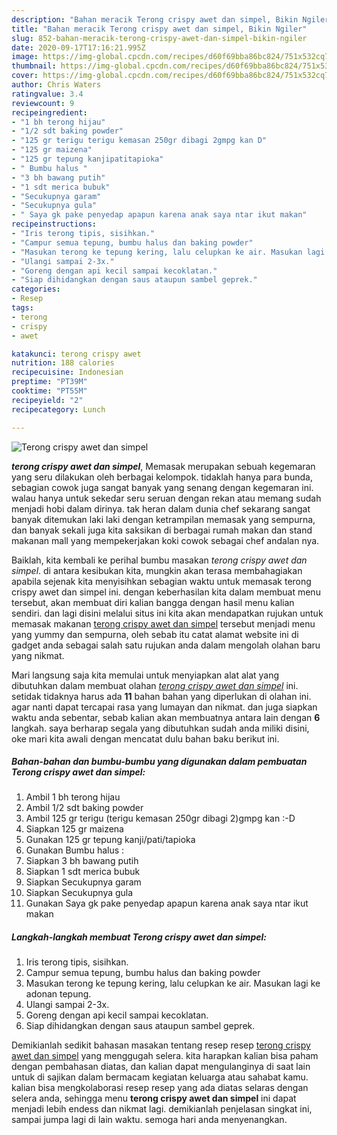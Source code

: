 ```yaml
---
description: "Bahan meracik Terong crispy awet dan simpel, Bikin Ngiler"
title: "Bahan meracik Terong crispy awet dan simpel, Bikin Ngiler"
slug: 852-bahan-meracik-terong-crispy-awet-dan-simpel-bikin-ngiler
date: 2020-09-17T17:16:21.995Z
image: https://img-global.cpcdn.com/recipes/d60f69bba86bc824/751x532cq70/terong-crispy-awet-dan-simpel-foto-resep-utama.jpg
thumbnail: https://img-global.cpcdn.com/recipes/d60f69bba86bc824/751x532cq70/terong-crispy-awet-dan-simpel-foto-resep-utama.jpg
cover: https://img-global.cpcdn.com/recipes/d60f69bba86bc824/751x532cq70/terong-crispy-awet-dan-simpel-foto-resep-utama.jpg
author: Chris Waters
ratingvalue: 3.4
reviewcount: 9
recipeingredient:
- "1 bh terong hijau"
- "1/2 sdt baking powder"
- "125 gr terigu terigu kemasan 250gr dibagi 2gmpg kan D"
- "125 gr maizena"
- "125 gr tepung kanjipatitapioka"
- " Bumbu halus "
- "3 bh bawang putih"
- "1 sdt merica bubuk"
- "Secukupnya garam"
- "Secukupnya gula"
- " Saya gk pake penyedap apapun karena anak saya ntar ikut makan"
recipeinstructions:
- "Iris terong tipis, sisihkan."
- "Campur semua tepung, bumbu halus dan baking powder"
- "Masukan terong ke tepung kering, lalu celupkan ke air. Masukan lagi ke adonan tepung."
- "Ulangi sampai 2-3x."
- "Goreng dengan api kecil sampai kecoklatan."
- "Siap dihidangkan dengan saus ataupun sambel geprek."
categories:
- Resep
tags:
- terong
- crispy
- awet

katakunci: terong crispy awet 
nutrition: 188 calories
recipecuisine: Indonesian
preptime: "PT39M"
cooktime: "PT55M"
recipeyield: "2"
recipecategory: Lunch

---
```



![Terong crispy awet dan simpel](https://img-global.cpcdn.com/recipes/d60f69bba86bc824/751x532cq70/terong-crispy-awet-dan-simpel-foto-resep-utama.jpg)

<b><i>terong crispy awet dan simpel</i></b>, Memasak merupakan sebuah kegemaran yang seru dilakukan oleh berbagai kelompok. tidaklah hanya para bunda, sebagian cowok juga sangat banyak yang senang dengan kegemaran ini. walau hanya untuk sekedar seru seruan dengan rekan atau memang sudah menjadi hobi dalam dirinya. tak heran dalam dunia chef sekarang sangat banyak ditemukan laki laki dengan ketrampilan memasak yang sempurna, dan banyak sekali juga kita saksikan di berbagai rumah makan dan stand makanan mall yang mempekerjakan koki cowok sebagai chef andalan nya.

Baiklah, kita kembali ke perihal bumbu masakan <i>terong crispy awet dan simpel</i>. di antara kesibukan kita, mungkin akan terasa membahagiakan apabila sejenak kita menyisihkan sebagian waktu untuk memasak terong crispy awet dan simpel ini. dengan keberhasilan kita dalam membuat menu tersebut, akan membuat diri kalian bangga dengan hasil menu kalian sendiri. dan lagi disini melalui situs ini kita akan mendapatkan rujukan untuk memasak makanan <u>terong crispy awet dan simpel</u> tersebut menjadi menu yang yummy dan sempurna, oleh sebab itu catat alamat website ini di gadget anda sebagai salah satu rujukan anda dalam mengolah olahan baru yang nikmat.




Mari langsung saja kita memulai untuk menyiapkan alat alat yang dibutuhkan dalam membuat olahan <u><i>terong crispy awet dan simpel</i></u> ini. setidak tidaknya harus ada <b>11</b> bahan bahan yang diperlukan di olahan ini. agar nanti dapat tercapai rasa yang lumayan dan nikmat. dan juga siapkan waktu anda sebentar, sebab kalian akan membuatnya antara lain dengan <b>6</b> langkah. saya berharap segala yang dibutuhkan sudah anda miliki disini, oke mari kita awali dengan mencatat dulu bahan baku berikut ini.

<!--inarticleads1-->

##### Bahan-bahan dan bumbu-bumbu yang digunakan dalam pembuatan Terong crispy awet dan simpel:

1. Ambil 1 bh terong hijau
1. Ambil 1/2 sdt baking powder
1. Ambil 125 gr terigu (terigu kemasan 250gr dibagi 2)gmpg kan :-D
1. Siapkan 125 gr maizena
1. Gunakan 125 gr tepung kanji/pati/tapioka
1. Gunakan  Bumbu halus :
1. Siapkan 3 bh bawang putih
1. Siapkan 1 sdt merica bubuk
1. Siapkan Secukupnya garam
1. Siapkan Secukupnya gula
1. Gunakan  Saya gk pake penyedap apapun karena anak saya ntar ikut makan




<!--inarticleads2-->

##### Langkah-langkah membuat Terong crispy awet dan simpel:

1. Iris terong tipis, sisihkan.
1. Campur semua tepung, bumbu halus dan baking powder
1. Masukan terong ke tepung kering, lalu celupkan ke air. Masukan lagi ke adonan tepung.
1. Ulangi sampai 2-3x.
1. Goreng dengan api kecil sampai kecoklatan.
1. Siap dihidangkan dengan saus ataupun sambel geprek.




Demikianlah sedikit bahasan masakan tentang resep resep <u>terong crispy awet dan simpel</u> yang menggugah selera. kita harapkan kalian bisa paham dengan pembahasan diatas, dan kalian dapat mengulanginya di saat lain untuk di sajikan dalam bermacam kegiatan keluarga atau sahabat kamu. kalian bisa mengkolaborasi resep resep yang ada diatas selaras dengan selera anda, sehingga menu <b>terong crispy awet dan simpel</b> ini dapat menjadi lebih endess dan nikmat lagi. demikianlah penjelasan singkat ini, sampai jumpa lagi di lain waktu. semoga hari anda menyenangkan.
